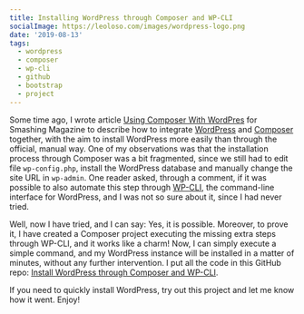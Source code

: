 ```yaml
---
title: Installing WordPress through Composer and WP-CLI
socialImage: https://leoloso.com/images/wordpress-logo.png
date: '2019-08-13'
tags:
  - wordpress
  - composer
  - wp-cli
  - github
  - bootstrap
  - project
---
```


Some time ago, I wrote article [Using Composer With WordPres](shttps://www.smashingmagazine.com/2019/03/composer-wordpress/) for Smashing Magazine to describe how to integrate [WordPress](https://wordpress.org) and [Composer](https://getcomposer.org) together, with the aim to install WordPress more easily than through the official, manual way. One of my observations was that the installation process through Composer was a bit fragmented, since we still had to edit file `wp-config.php`, install the WordPress database and manually change the site URL in `wp-admin`. One reader asked, through a comment, if it was possible to also automate this step through [WP-CLI](https://wp-cli.org/), the command-line interface for WordPress, and I was not so sure about it, since I had never tried.

Well, now I have tried, and I can say: Yes, it is possible. Moreover, to prove it, I have created a Composer project executing the missing extra steps through WP-CLI, and it works like a charm! Now, I can simply execute a simple command, and my WordPress instance will be installed in a matter of minutes, without any further intervention. I put all the code in this GitHub repo: [Install WordPress through Composer and WP-CLI](https://github.com/leoloso/wp-install).

<!--
Check out how it goes:

![Installing WordPress through the project](/images/....gif "Installing WordPress through the project")-->

If you need to quickly install WordPress, try out this project and let me know how it went. Enjoy!